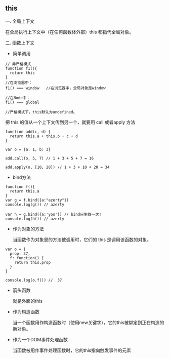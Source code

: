 ## this
一. 全局上下文

  在全局执行上下文中（在任何函数体外部）this 都指代全局对象。

二. 函数上下文

- 简单调用

```
// 非严格模式
function f1(){
  return this
}
//在浏览器中：
f1() === window   //在浏览器中，全局对象是window

//在Node中：
f1() === global

//严格模式下，this默认为undefined。
```    

把 this 的值从一个上下文传到另一个，就要用 call 或者apply 方法

```
function add(c, d) {
  return this.a + this.b + c + d
}

var o = {a: 1, b: 3}

add.call(o, 5, 7) // 1 + 3 + 5 + 7 = 16

add.apply(o, [10, 20]) // 1 + 3 + 10 + 20 = 34
```
- bind方法
```
function f(){
  return this.a
}
var g = f.bind({a:"azerty"})
console.log(g()) // azerty

var h = g.bind({a:'yoo'}) // bind只生效一次！
console.log(h()) // azerty

```
- 作为对象的方法

  当函数作为对象里的方法被调用时，它们的 this 是调用该函数的对象。
```
var o = {
  prop: 37,
  f: function() {
    return this.prop
  }
}

console.log(o.f()) //  37
```
- 箭头函数
  
  就是外面的this

- 作为构造函数

  当一个函数用作构造函数时（使用new关键字），它的this被绑定到正在构造的新对象。

- 作为一个DOM事件处理函数

  当函数被用作事件处理函数时，它的this指向触发事件的元素
  